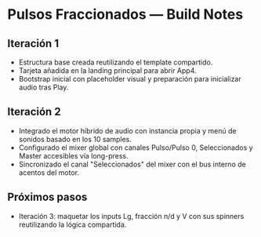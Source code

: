 # Pulsos Fraccionados — Build Notes

## Iteración 1
- Estructura base creada reutilizando el template compartido.
- Tarjeta añadida en la landing principal para abrir App4.
- Bootstrap inicial con placeholder visual y preparación para inicializar audio tras Play.

## Iteración 2
- Integrado el motor híbrido de audio con instancia propia y menú de sonidos basado en los 10 samples.
- Configurado el mixer global con canales Pulso/Pulso 0, Seleccionados y Master accesibles vía long-press.
- Sincronizado el canal "Seleccionados" del mixer con el bus interno de acentos del motor.

## Próximos pasos
- Iteración 3: maquetar los inputs Lg, fracción n/d y V con sus spinners reutilizando la lógica compartida.
